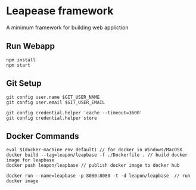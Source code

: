 Leapease framework
==================

A minimum framework for building web appliction


Run Webapp
----------

```
npm install 
npm start
```


Git Setup
---------
```
git config user.name $GIT_USER_NAME
git config user.email $GIT_USER_EMAIL

git config credential.helper 'cache --timeout=3600'
git config credential.helper store
```


Docker Commands
---------------
```
eval $(docker-machine env default) // for docker in Windows/MacOSX
docker build --tag=leapon/leapbase -f ./Dockerfile . // build docker image for leapbase
docker push leapon/leapbase // publish docker image to docker hub

docker run --name=leapbase -p 8080:8080 -t -d leapon/leapbase  // run docker image
```
